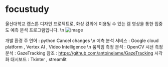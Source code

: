 # focustudy
울산대학교 캡스톤 디자인 프로젝트로, 화상 강의에 이용될 수 있는 캠 영상을 통한 집중도 예측 분석 프로그램입니다.
\n
![image](https://user-images.githubusercontent.com/83811627/170725545-aa4ec7bd-1e7b-46e5-b92b-43a1120f4074.png)

개발 환경
주 언어 : python Cancel changes
\n
예측 분석 서비스 : Google cloud platform , Vertex AI , Video Intelligence
\n
움직임 측정 분석 : OpenCV
시선 측정 분석 : GazeTracking 참조 : https://github.com/antoinelame/GazeTracking
시각화 대시보드 : Tkinter , streamlit 
